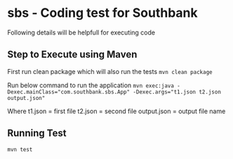 # sbs - Coding test for Southbank
Following details will be helpfull for executing code

## Step to Execute using Maven
First run clean package which will also run the tests 
`mvn clean package`
 
 Run below command to run the application 
`mvn exec:java -Dexec.mainClass="com.southbank.sbs.App" -Dexec.args="t1.json t2.json output.json"`

Where 
t1.json = first file
t2.json = second file
output.json = output file name

## Running Test
`mvn test`

